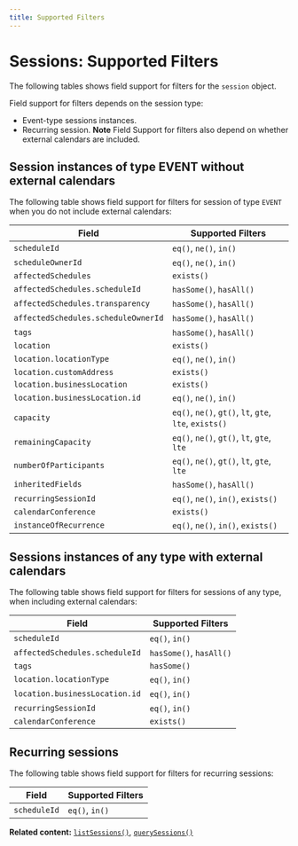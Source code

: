 ```yaml
---
title: Supported Filters
---
```



# Sessions: Supported Filters

The following tables shows field support for filters for the `session` object.

Field support for filters depends on the session type:

* Event-type sessions instances.
* Recurring session.
**Note** Field Support for filters also depend on whether external calendars are included.

## Session instances of type EVENT without external calendars

The following table shows field support for filters for session of type `EVENT` when you do not include external calendars:


| Field           | Supported Filters                             |
| --------------- | --------------------------------------------- |
| `scheduleId` | `eq()`, `ne()`, `in()` |
| `scheduleOwnerId` | `eq()`, `ne()`, `in()` |
| `affectedSchedules` | `exists()` | 
| `affectedSchedules.scheduleId` | `hasSome()`, `hasAll()` | 
| `affectedSchedules.transparency` | `hasSome()`, `hasAll()` | 
| `affectedSchedules.scheduleOwnerId` | `hasSome()`, `hasAll()` | 
| `tags` | `hasSome()`, `hasAll()` | 
| `location` | `exists()` | 
| `location.locationType` | `eq()`, `ne()`, `in()` | 
| `location.customAddress` | `exists()` | 
| `location.businessLocation` | `exists()` | 
| `location.businessLocation.id` | `eq()`, `ne()`, `in()` | 
| `capacity` | `eq()`, `ne()`, `gt()`, `lt`, `gte`, `lte`, `exists()` | 
| `remainingCapacity` | `eq()`, `ne()`, `gt()`, `lt`, `gte`, `lte` |
| `numberOfParticipants` | `eq()`, `ne()`, `gt()`, `lt`, `gte`, `lte` | 
| `inheritedFields` | `hasSome()`, `hasAll()` | 
| `recurringSessionId` | `eq()`, `ne()`, `in()`, `exists()` |
| `calendarConference` | `exists()` |
| `instanceOfRecurrence` | `eq()`, `ne()`, `in()`, `exists()` | 

## Sessions instances of any type with external calendars

The following table shows field support for filters for sessions of any type, when including external calendars:

| Field | Supported Filters  |
| ----- | ------------------ |
| `scheduleId` | `eq()`, `in()` | 
| `affectedSchedules.scheduleId` | `hasSome()`, `hasAll()` | 
| `tags` | `hasSome()` |
| `location.locationType` | `eq()`, `in()` |
| `location.businessLocation.id` | `eq()`, `in()` |
| `recurringSessionId` | `eq()`, `in()` |
| `calendarConference` | `exists()` |

## Recurring sessions

The following table shows field support for filters for recurring sessions:

| Field           | Supported Filters                             |
| --------------- | --------------------------------------------- |
| `scheduleId` | `eq()`, `in()` |

__Related content:__
[`listSessions()`](https://www.wix.com/velo/reference/wix-bookings-v2/sessions/listsessions),
[`querySessions()`](https://www.wix.com/velo/reference/wix-bookings-v2/sessions/querysessions)